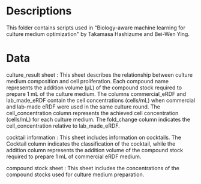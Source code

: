 # Descriptions
This folder contains scripts used in "Biology-aware machine learning for culture medium optimization" by Takamasa Hashizume and Bei-Wen Ying.

# Data
culture_result sheet : This sheet describes the relationship between culture medium composition and cell proliferation. Each compound name represents the addition volume (μL) of the compound stock required to prepare 1 mL of the culture medium. The columns commercial_eRDF and lab_made_eRDF contain the cell concentrations (cells/mL) when commercial and lab-made eRDF were used in the same culture round. The cell_concentration column represents the achieved cell concentration (cells/mL) for each culture medium. The fold_change column indicates the cell_concentration relative to lab_made_eRDF.

cocktail information : This sheet includes information on cocktails. The Cocktail column indicates the classification of the cocktail, while the addition column represents the addition volume of the compound stock required to prepare 1 mL of commercial eRDF medium.

compound stock sheet : This sheet includes the concentrations of the compound stocks used for culture medium preparation.
